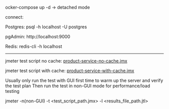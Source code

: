 ocker-compose up -d -> detached mode

connect:

Postgres: psql -h localhost -U postgres

pgAdmin: http://localhost:9000

Redis: redis-cli -h localhost

---------------
jmeter test script no cache: [product-service-no-cache.jmx](product-service-no-cache.jmx)

jmeter test script with cache: [product-service-with-cache.jmx](product-service-with-cache.jmx)

Usually only run the test with GUI first time to warm up the server and verify the test plan
Then run the test in non-GUI mode for performance/load testing

jmeter -n(non-GUI) -t <test_script_path.jmx> -l <results_file_path.jtl>

